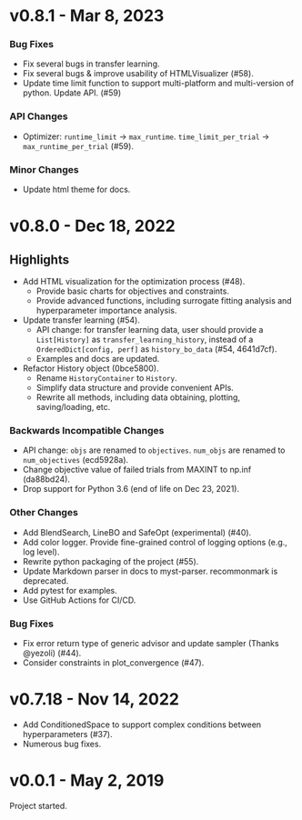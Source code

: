 # v0.8.1 - Mar 8, 2023

### Bug Fixes
+ Fix several bugs in transfer learning.
+ Fix several bugs & improve usability of HTMLVisualizer (#58).
+ Update time limit function to support multi-platform and multi-version of python. Update API. (#59)

### API Changes
+ Optimizer: `runtime_limit` -> `max_runtime`. `time_limit_per_trial` -> `max_runtime_per_trial` (#59).

### Minor Changes
+ Update html theme for docs.


# v0.8.0 - Dec 18, 2022

## Highlights
+ Add HTML visualization for the optimization process (#48).
  + Provide basic charts for objectives and constraints.
  + Provide advanced functions, including surrogate fitting analysis and hyperparameter importance analysis.
+ Update transfer learning (#54).
  + API change: for transfer learning data, user should provide a `List[History]` as `transfer_learning_history`,
    instead of a `OrderedDict[config, perf]` as `history_bo_data` (#54, 4641d7cf).
  + Examples and docs are updated.
+ Refactor History object (0bce5800).
  + Rename `HistoryContainer` to `History`.
  + Simplify data structure and provide convenient APIs.
  + Rewrite all methods, including data obtaining, plotting, saving/loading, etc.

### Backwards Incompatible Changes
+ API change: `objs` are renamed to `objectives`. `num_objs` are renamed to `num_objectives` (ecd5928a).
+ Change objective value of failed trials from MAXINT to np.inf (da88bd24).
+ Drop support for Python 3.6 (end of life on Dec 23, 2021).

### Other Changes
+ Add BlendSearch, LineBO and SafeOpt (experimental) (#40).
+ Add color logger. Provide fine-grained control of logging options (e.g., log level).
+ Rewrite python packaging of the project (#55).
+ Update Markdown parser in docs to myst-parser. recommonmark is deprecated.
+ Add pytest for examples.
+ Use GitHub Actions for CI/CD.

### Bug Fixes
+ Fix error return type of generic advisor and update sampler (Thanks @yezoli) (#44).
+ Consider constraints in plot_convergence (#47).


# v0.7.18 - Nov 14, 2022

+ Add ConditionedSpace to support complex conditions between hyperparameters (#37).
+ Numerous bug fixes.


# v0.0.1 - May 2, 2019

Project started.
